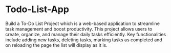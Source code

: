 # Todo-List-App
Build a To-Do List Project which is a web-based application to streamline task management and boost productivity. This project allows users to create, organize, and manage their daily tasks efficiently. Key functionalities include adding new tasks, deleting tasks, marking tasks as completed and on reloading the page the list will display as it is.
